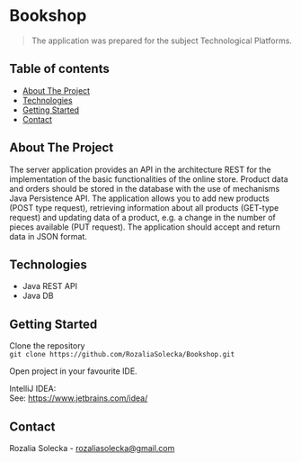 # Bookshop
> The application was prepared for the subject Technological Platforms. 

## Table of contents
* [About The Project](#about-the-project)
* [Technologies](#technologies)
* [Getting Started](#getting-started)
* [Contact](#contact)

## About The Project
The server application provides an API in the architecture
REST for the implementation of the basic functionalities of the online store. Product data
and orders should be stored in the database with the use of mechanisms
Java Persistence API. The application allows you to add new products (POST type request),
retrieving information about all products (GET-type request) and updating data
of a product, e.g. a change in the number of pieces available (PUT request). The application should accept
and return data in JSON format.

## Technologies
* Java REST API
* Java DB

## Getting Started
Clone the repository  
`git clone https://github.com/RozaliaSolecka/Bookshop.git`
  
Open project in your favourite IDE.   
  
IntelliJ IDEA:  
See: https://www.jetbrains.com/idea/

## Contact
Rozalia Solecka - rozaliasolecka@gmail.com
